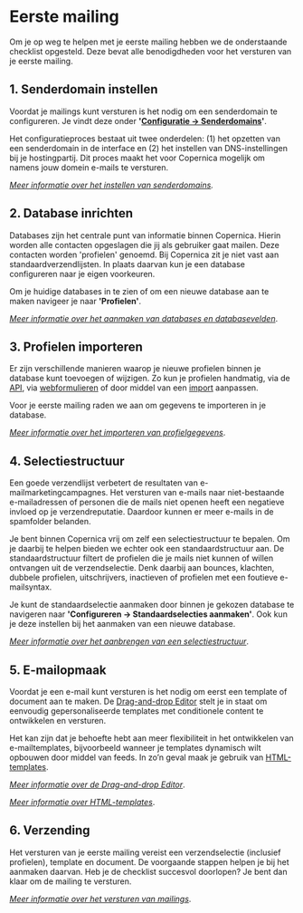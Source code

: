 # Eerste mailing
Om je op weg te helpen met je eerste mailing hebben we de onderstaande checklist opgesteld. Deze bevat alle benodigdheden voor het versturen van je eerste mailing.

## 1. Senderdomain instellen
Voordat je mailings kunt versturen is het nodig om een senderdomain te configureren. Je vindt deze onder __'[Configuratie -> Senderdomains](https://ms.copernica.com/#/admin/account/senderdomains)'__. 

Het configuratieproces bestaat uit twee onderdelen: (1) het opzetten van een senderdomain in de interface en (2) het instellen van DNS-instellingen bij je hostingpartij. Dit proces maakt het voor Copernica mogelijk om namens jouw domein e-mails te versturen.

_[Meer informatie over het instellen van senderdomains](./sender-domains)._

## 2. Database inrichten
Databases zijn het centrale punt van informatie binnen Copernica. Hierin worden alle contacten opgeslagen die jij als gebruiker gaat mailen. Deze contacten worden 'profielen' genoemd. Bij Copernica zit je niet vast aan standaardverzendlijsten. In plaats daarvan kun je een database configureren naar je eigen voorkeuren.

Om je huidige databases in te zien of om een nieuwe database aan te maken navigeer je naar __'Profielen'__.

_[Meer informatie over het aanmaken van databases en databasevelden](./database-profiles)_.

## 3. Profielen importeren
Er zijn verschillende manieren waarop je nieuwe profielen binnen je database kunt toevoegen of wijzigen. Zo kun je profielen handmatig, via de [API](./apis), via [webformulieren](./webforms) of door middel van een [import](./database-import) aanpassen. 

Voor je eerste mailing raden we aan om gegevens te importeren in je database.

_[Meer informatie over het importeren van profielgegevens](./database-import)_.

## 4. Selectiestructuur
Een goede verzendlijst verbetert de resultaten van e-mailmarketingcampagnes. Het versturen van e-mails naar niet-bestaande e-mailadressen of personen die de mails niet openen heeft een negatieve invloed op je verzendreputatie. Daardoor kunnen er meer e-mails in de spamfolder belanden.

Je bent binnen Copernica vrij om zelf een selectiestructuur te bepalen. Om je daarbij te helpen bieden we echter ook een standaardstructuur aan. De standaardstructuur filtert de profielen die je mails niet kunnen of willen ontvangen uit de verzendselectie. Denk daarbij aan bounces, klachten, dubbele profielen, uitschrijvers, inactieven of profielen met een foutieve e-mailsyntax.

Je kunt de standaardselectie aanmaken door binnen je gekozen database te navigeren naar __'Configureren -> Standaardselecties aanmaken'__. Ook kun je deze instellen bij het aanmaken van een nieuwe database.

_[Meer informatie over het aanbrengen van een selectiestructuur](./database-management)_.

## 5. E-mailopmaak
Voordat je een e-mail kunt versturen is het nodig om eerst een template of document aan te maken. De [Drag-and-drop Editor](./templates) stelt je in staat om eenvoudig gepersonaliseerde templates met conditionele content te ontwikkelen en versturen. 

Het kan zijn dat je behoefte hebt aan meer flexibiliteit in het ontwikkelen van e-mailtemplates, bijvoorbeeld wanneer je templates dynamisch wilt opbouwen door middel van feeds. In zo’n geval maak je gebruik van [HTML-templates](./design). 

_[Meer informatie over de Drag-and-drop Editor](./emailings-ms-templates)_.

_[Meer informatie over HTML-templates](./emailings-publisher-templates)_.

## 6. Verzending
Het versturen van je eerste mailing vereist een verzendselectie (inclusief profielen), template en document. De voorgaande stappen helpen je bij het aanmaken daarvan. Heb je de checklist succesvol doorlopen? Je bent dan klaar om de mailing te versturen. 

_[Meer informatie over het versturen van mailings](./sending-mailings)_.
